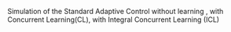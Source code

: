 Simulation of the Standard Adaptive Control without learning , with Concurrent Learning(CL), with Integral Concurrent Learning (ICL)
